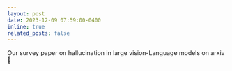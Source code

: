```yaml
---
layout: post
date: 2023-12-09 07:59:00-0400
inline: true
related_posts: false
---
```


Our survey paper on hallucination in large vision-Language models on arxiv :scroll:
